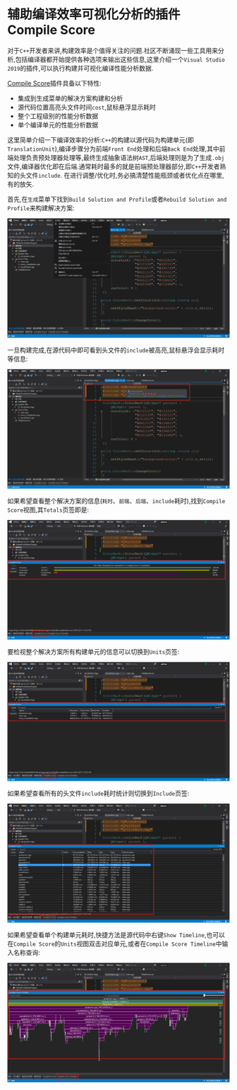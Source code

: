 # 辅助编译效率可视化分析的插件Compile Score

对于`C++`开发者来讲,构建效率是个值得关注的问题.社区不断涌现一些工具用来分析,包括编译器都开始提供各种选项来输出这些信息,这里介绍一个`Visual Studio 2019`的插件,可以执行构建并可视化编译性能分析数据.

[Compile Score](https://marketplace.visualstudio.com/items?itemName=RamonViladomat.CompileScore)插件具备以下特性:

- 集成到生成菜单的解决方案构建和分析
- 源代码位置高亮头文件时间`cost`,鼠标悬浮显示耗时
- 整个工程级别的性能分析数据
- 单个编译单元的性能分析数据

这里简单介绍一下编译效率的分析:`C++`的构建以源代码为构建单元(即`TranslationUnit`),编译步骤分为前端`Front End`处理和后端`Back End`处理,其中前端处理负责预处理器处理等,最终生成抽象语法树`AST`,后端处理则是为了生成`.obj`文件,编译器优化即在后端.通常耗时最多的就是前端预处理器部分,即`C++`开发者熟知的头文件`include`. 在进行调整/优化时,务必搞清楚性能瓶颈或者优化点在哪里,有的放矢.

首先,在`生成`菜单下找到`Build Solution and Profile`或者`Rebuild Solution and Profile`来构建解决方案:

![build](build.png)

一旦构建完成,在源代码中即可看到头文件的`include`被高亮,鼠标悬浮会显示耗时等信息:

![highlight](highlight.png)

如果希望查看整个解决方案的信息(`耗时`、`前端`、`后端`、`include`耗时),找到`Compile Score`视图,其`Totals`页签即是:

![project_total_view](project_total_view.png)

要检视整个解决方案所有构建单元的信息可以切换到`Units`页签:

![project_unit_view](project_unit_view.png)

如果希望查看所有的头文件`include`耗时统计则切换到`Include`页签:

![project_include_view](project_include_view.png)

如果希望查看单个构建单元耗时,快捷方法是源代码中右键`Show Timeline`,也可以在`Compile Score`的`Units`视图双击对应单元,或者在`Compile Score Timeline`中输入名称查询:

![unit_view](unit_view.png)